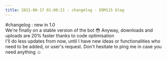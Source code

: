 ```yaml
---
title: 2021-06-17 01:00:21 : changelog - EDM115 blog
---
```


#changelog : new in 1.0  
We're finally on a stable version of the bot :flushed: Anyway, downloads and uploads are 20% faster thanks to code optimisation  
I'll do less updates from now, until I have new ideas or functionalities who need to be added, or user's request. Don't hesitate to ping me in case you need anything :relaxed:

